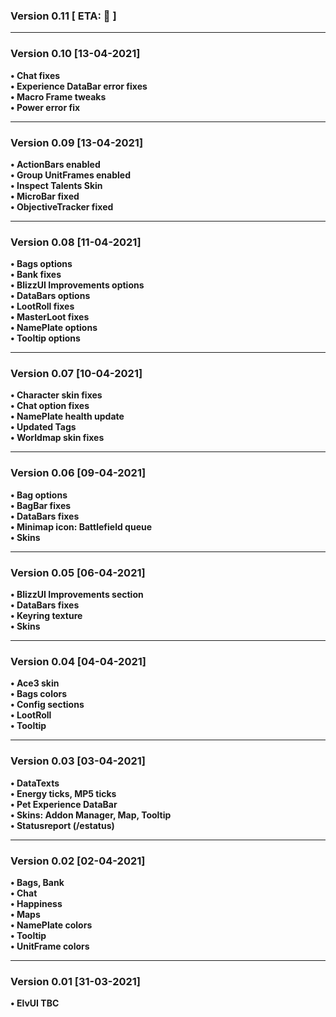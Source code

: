 ### Version 0.11 [ ETA: 🍨 ]
___
### Version 0.10 [13-04-2021]
**• Chat fixes**  
**• Experience DataBar error fixes**  
**• Macro Frame tweaks**  
**• Power error fix**  
___
### Version 0.09 [13-04-2021]
**• ActionBars enabled**  
**• Group UnitFrames enabled**  
**• Inspect Talents Skin**  
**• MicroBar fixed**  
**• ObjectiveTracker fixed**  
___
### Version 0.08 [11-04-2021]
**• Bags options**  
**• Bank fixes**  
**• BlizzUI Improvements options**  
**• DataBars options**  
**• LootRoll fixes**  
**• MasterLoot fixes**  
**• NamePlate options**  
**• Tooltip options**  
___
### Version 0.07 [10-04-2021]
**• Character skin fixes**  
**• Chat option fixes**  
**• NamePlate health update**  
**• Updated Tags**  
**• Worldmap skin fixes**  
___
### Version 0.06 [09-04-2021]
**• Bag options**  
**• BagBar fixes**  
**• DataBars fixes**  
**• Minimap icon: Battlefield queue**  
**• Skins**  
___
### Version 0.05 [06-04-2021]
**• BlizzUI Improvements section**  
**• DataBars fixes**  
**• Keyring texture**  
**• Skins**  
___
### Version 0.04 [04-04-2021]
**• Ace3 skin**  
**• Bags colors**  
**• Config sections**  
**• LootRoll**  
**• Tooltip**  
___
### Version 0.03 [03-04-2021]
**• DataTexts**  
**• Energy ticks, MP5 ticks**  
**• Pet Experience DataBar**  
**• Skins: Addon Manager, Map, Tooltip**  
**• Statusreport (/estatus)**  
___
### Version 0.02 [02-04-2021]
**• Bags, Bank**  
**• Chat**  
**• Happiness**  
**• Maps**  
**• NamePlate colors**  
**• Tooltip**  
**• UnitFrame colors**  
___
### Version 0.01 [31-03-2021]
**• ElvUI TBC**  
